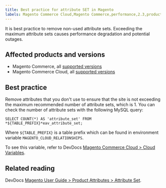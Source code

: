 ```yaml
---
title: Best practice for attribute SET in Magento
labels: Magento Commerce Cloud,Magento Commerce,performance,2.3,product,MySQL,best practices,2.3.x,2.4,attribute,2.4.x,set
---
```


It is best practice to remove non-used attribute sets. Exceeding the maximum attribute sets causes performance degradation and potential outages. 

## Affected products and versions

* Magento Commerce, all [supported versions](https://magento.com/sites/default/files/magento-software-lifecycle-policy.pdf) 
* Magento Commerce Cloud, all [supported versions](https://magento.com/sites/default/files/magento-software-lifecycle-policy.pdf)

## Best practice

Remove attributes that you don't use to ensure that the site is not exceeding the maximum recommended number of attribute sets, which is 1. You can check the number of attribute sets with the following MySQL query:  
   
 `` SELECT COUNT(*) AS 'attribute_set' FROM *${TABLE_PREFIX}*eav_attribute_set; ``

Where `` ${TABLE_PREFIX} `` is a table prefix which can be found in environment variable `` MAGENTO_CLOUD_RELATIONSHIPS ``.

To see this variable, refer to DevDocs [Magento Commerce Cloud > Cloud Variables](https://devdocs.magento.com/cloud/env/variables-cloud.html).  

## Related reading

DevDocs [Magento User Guide > Product Attributes > Attribute Set](https://docs.magento.com/user-guide/stores/attribute-sets.html?itm_source=devdocs&amp;itm_medium=quick_search&amp;itm_campaign=federated_search&amp;itm_term=attribut&amp;_ga=2.117581577.1025526503.1592831910-1966917137.1591621744). 